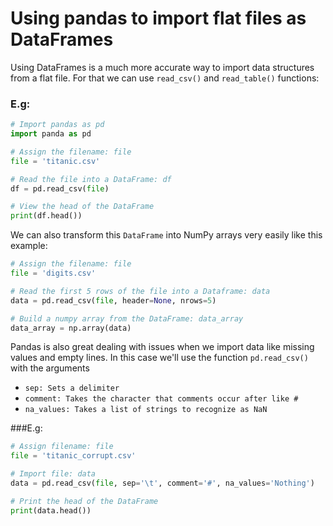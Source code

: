 # Using pandas to import flat files as DataFrames

Using DataFrames is a much more accurate way to import data structures from a flat file. For that we can use `read_csv()` and `read_table()` functions:

### E.g:

```python
# Import pandas as pd
import panda as pd

# Assign the filename: file
file = 'titanic.csv'

# Read the file into a DataFrame: df
df = pd.read_csv(file)

# View the head of the DataFrame
print(df.head())

```

We can also transform this `DataFrame` into NumPy arrays very easily like this example:

```python
# Assign the filename: file
file = 'digits.csv'

# Read the first 5 rows of the file into a Dataframe: data
data = pd.read_csv(file, header=None, nrows=5)

# Build a numpy array from the DataFrame: data_array
data_array = np.array(data)

```

Pandas is also great dealing with issues when we import data like missing values and empty lines. In this case we'll use the function `pd.read_csv()` with the arguments 
- `sep: Sets a delimiter`
- `comment: Takes the character that comments occur after like #`
- `na_values: Takes a list of strings to recognize as NaN`

###E.g:

```python
# Assign filename: file
file = 'titanic_corrupt.csv'

# Import file: data
data = pd.read_csv(file, sep='\t', comment='#', na_values='Nothing')

# Print the head of the DataFrame
print(data.head())
```


